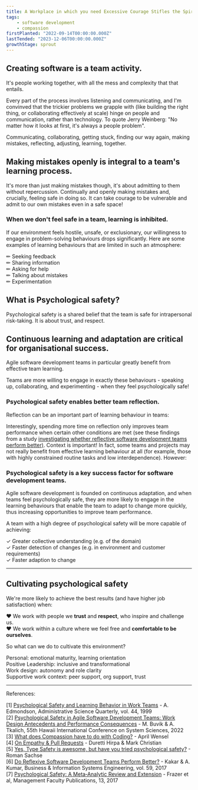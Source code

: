 ```yaml
---
title: A Workplace in which you need Excessive Courage Stifles the Spirit
tags: 
    - software development
    - compassion
firstPlanted: "2022-09-14T00:00:00.000Z"
lastTended: "2023-12-06T00:00:00.000Z"
growthStage: sprout
---
```


## Creating software is a team activity.

It's people working together, with all the mess and complexity that that entails.  

<note-quote
    quote="Software may be built on machines, but it's built by, with, and for human beings."
    sourceLink="#What-does-Compassion-have-to-do-with-Coding?"
    sourceText="[3]">
</note-quote>

Every part of the process involves listening and communicating, and I'm convinved that the trickier problems we grapple with (like building the right thing, or collaborating effectively at scale) hinge on people and communication, rather than technology. To quote Jerry Weinberg: "No matter how it looks at first, it's always a people problem". 

Communicating, collaborating, getting stuck, finding our way again, making mistakes, reflecting, adjusting, learning, together. 

## Making mistakes openly is integral to a team's learning process. 

It's more than just making mistakes though, it's about admitting to them without repercussion. Continually and openly making mistakes and, crucially, feeling safe in doing so. It can take courage to be vulnerable and admit to our own mistakes even in a safe space! 

 <note-quote
    quote="[...] people tend to act in ways that inhibit learning when they face the potential for threat or embarrassment
    [...] those in a position to initiate learning behavior may believe they are placing themselves at risk; for example, by admitting an error or asking for help, an individual may appear incompetent and thus suffer a blow to his or her image. In addition, such individuals may incur more tangible costs if their actions create unfavorable impressions on people who influence decisions about promotions, raises, or project assignments. "
    sourceLink="#Psychological-Safety-and-Learning-Behavior-in-Work-Teams"
    sourceText="[1]">
</note-quote>

### When we don't feel safe in a team, learning is inhibited.

If our environment feels hostile, unsafe, or exclusionary, our willingness to engage in problem-solving behaviours drops significantly. Here are some examples of learning behaviours that are limited in such an atmosphere:

&#9999; Seeking feedback  
&#9999; Sharing information  
&#9999; Asking for help  
&#9999; Talking about mistakes  
&#9999; Experimentation

<note-quote 
    quote="[...] psychological safety creates the environmental conditions for team learning to occur, allowing team members to overcome the anxiety and fear of failure that is often necessary for learning and thus enabling the team to focus on improvement rather than being concerned about how others will react to their actions"
    sourceLink="#Psychological-Safety-in-Agile-Software-Development-Teams"
    sourceText="[2]">
</note-quote>

## What is Psychological safety?

Psychological safety is a shared belief that the team is safe for intrapersonal risk-taking. It is about trust, and respect.

<note-quote
    quote="Psychological safety describes the belief that team members  will  respond  positively  when  one  exposes one’s thoughts, such  as by  asking questions,  seeking feedback, reporting a mistake, or proposing new ideas. It enables team members to bring forth concerns and issues  that  in  turn  provide  the  team  with  valuable information. It facilitates a climate of productive discussion, allowing team members to relax their guard and engage openly in behaviors underlying learning and improvement, which  creates opportunities  to enhance team performance. "
    sourceLink="#Psychological-Safety-in-Agile-Software-Development-Teams"
    sourceText="[2]">
</note-quote>

<note-quote
    quote="The term is meant to suggest neither a careless sense of permissiveness, nor an unrelentingly positive affect but, rather, a sense of confidence that the team will not embarrass, reject, or punish someone for speaking up. This confidence stems from mutual respect and trust among team members. "
    sourceLink="#Psychological-Safety-and-Learning-Behavior-in-Work-Teams"
    sourceText="[1]">
</note-quote>

<note-quote
    quote="Team psychological safety is not the same as group cohesiveness, as research has shown that cohesiveness can reduce willingness to disagree and challenge others' views, such as in the phenomenon of groupthink. "
    sourceLink="#Psychological-Safety-and-Learning-Behavior-in-Work-Teams"
    sourceText="[1]">
</note-quote>

<note-quote
    quote="Psychological Safety is not about being nice. It is not about holding back to comfort your teammates [...] It is quite the opposite; it is about creating an atmosphere in which candor and openness is the default and not the exception."
    sourceLink="#Yes-Type-Safety-is-awesome-but-have-you-tried-psychological-safety?"
    sourceText="[5]">
</note-quote>

## Continuous learning and adaptation are critical for organisational success.

Agile software development teams in particular greatly benefit from effective team learning.

<note-quote
    quote="Today’s dynamic and hypercompetitive environments have rendered continuous improvements through learning, change, and innovation imperative to organizational success. These processes develop across multiple levels of the organization as individuals and groups engage in behaviors such as speaking up, collaborating, and experimenting"
    sourceLink="#Psychological-safety-a-meta-analytic-review-and-extension"
    sourceText="[7]">
</note-quote>

Teams are more willing to engage in exactly these behaviours - speaking up, collaborating, and experimenting - when they feel psychologically safe! 

<note-quote
    quote="[...] the need for learning in work teams is likely to become increasingly critical as organizational change and complexity intensify. Fast-paced work environments require learning behavior to make sense of what is happening as well as to take action. With the promise of more uncertainty, more change, and less job security in future organizations, teams are in a position to provide an important source of psychological safety for individuals at work. The need to ask questions, seek help, and tolerate mistakes in the face of uncertainty-while team members and other colleagues watch-is probably more prevalent in companies today"
    sourceLink="#Psychological-Safety-and-Learning-Behavior-in-Work-Teams"
    sourceText="[1]">
</note-quote>

### Psychological safety enables better team reflection.

Reflection can be an important part of learning behaviour in teams:

<note-quote
    quote="When teams engage in reflection, they develop a better sense of what is done, why, and how, and can adjust their behaviors and actions accordingly. However, the process of openly reflecting on and adjusting the teams’ strategies and processes might be perceived as risky, potentially evoking uncertainty and anxiety in team  members. [...] psychological safety can create good conditions for reflection in the team because it removes barriers to learning,  risk-taking, and  openness  during interactions. "
    sourceLink="#Psychological-Safety-in-Agile-Software-Development-Teams"
    sourceText="[2]">
</note-quote>

Interestingly, spending more time on reflection only improves team performance when certain other conditions are met (see these findings from a study <a href="#Do-reflexive-software-development-teams-perform-better">investigating whether reflective software development teams perform better)</a>. Context is important! In fact, some teams and projects may not really benefit from effective learning behaviour at all (for example, those with highly constrained routine tasks and low interdependence). However:

<note-quote 
    quote="a team with few inherent task constraints and uncertain criteria for success, such as a cross-functional product development team designing a new product [have] ample opportunity for the team's output to benefit from new information and feedback."
    sourceLink="#Psychological-Safety-and-Learning-Behavior-in-Work-Teams"
    sourceText="[1]">
</note-quote>

### Psychological safety is a key success factor for software development teams.

Agile software development is founded on continuous adaptation, and when teams feel psychologically safe, they are more likely to engage in the learning behaviours that enable the team to adapt to change more quickly, thus increasing opportunities to improve team performance.

<note-quote
    quote="Agile software development is founded on continuous adaptation, which relies on iterative processes with  frequent testing, feedback, and adjustment. To be successful in an agile environment and able to handle uncertainty and deal with changes, teams must engage in close collaborative relationships with frequent and open communication  among team members. Open and honest communication is necessary to keep team members in sync, both with the iterative cycle of product development and with the work and progress of other team members"
    sourceLink="#Psychological-Safety-in-Agile-Software-Development-Teams"
    sourceText="[2]">
</note-quote>

A team with a high degree of psychological safety will be more capable of achieving:

&#10003; Greater collective understanding (e.g. of the domain)  
&#10003; Faster detection of changes (e.g. in environment and customer requirements)  
&#10003; Faster adaption to change

--- 

## Cultivating psychological safety 

We're more likely to achieve the best results (and have higher job satisfaction) when:  

&#9829; We work with people we **trust** and **respect**, who inspire and challenge us.  
&#9829; We work within a culture where we feel free and **comfortable to be ourselves**.

So what can we do to cultivate this environment? 

Personal: emotional maturity, learning orientation  
Positive Leadership: inclusive and transformational  
Work design: autonomy and role clarity  
Supportive work context: peer support, org support, trust

---
References: 

<span 
 id="Psychological-Safety-and-Learning-Behavior-in-Work-Teams"> 
 [1] [Psychological Safety and Learning Behavior in Work Teams](http://www.jstor.org/stable/2666999?origin=JSTOR-pdf) - A. Edmondson, Administrative Science Quarterly, vol. 44, 1999
</span><br/>
<span 
 id="Psychological-Safety-in-Agile-Software-Development-Teams">
 [2] [Psychological Safety in Agile Software Development Teams: Work Design Antecedents and Performance Consequences](https://www.researchgate.net/publication/354983229_Psychological_Safety_in_Agile_Software_Development_Teams_Work_Design_Antecedents_and_Performance_Consequences)  - M. Buvik & A. Tkalich, 55th Hawaii International Conference on System Sciences, 2022 
</span><br/>
<span
  id="What-does-Compassion-have-to-do-with-Coding?">
  [3] [What does Compassion have to do with Coding?](https://compassionatecoding.com/blog/2016/8/15/what-does-compassion-have-to-do-with-coding) - April Wensel
</span><br/>
<span 
  id="On-Empathy-and-Pull-Requests">
  [4] [On Empathy & Pull Requests](https://slack.engineering/on-empathy-pull-requests-979e4257d158) - Duretti Hirpa & Mark Christian
</span><br/>
<span
  id="Yes-Type-Safety-is-awesome-but-have-you-tried-psychological-safety?">
  [5]  [Yes, Type Safety is awesome, but have you tried psychological safety?](https://dev.to/rommsen/yes-type-safety-is-awesome-but-have-you-tried-psychological-safety-4pjh) - Roman Sachse
</span><br/>
<span
  id="Do-reflexive-software-development-teams-perform-better">
  [6] [Do Reflexive Software Development Teams Perform Better?](https://aisel.aisnet.org/bise/vol59/iss5/4/) - Kakar & A. Kumar, Business & Information Systems Engineering, vol. 59, 2017
</span><br/>
<span
  id="Psychological-safety-a-meta-analytic-review-and-extension">
  [7] [Psychological Safety: A Meta‐Analytic Review and Extension](https://digitalcommons.odu.edu/management_fac_pubs/13) - Frazer et al, Management Faculty Publications, 13, 2017
</span><br/>